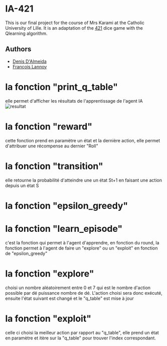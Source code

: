 # IA-421

This is our final project for the course of Mrs Karami at the Catholic University of Lille.
It is an adaptation of the [421](<https://fr.wikipedia.org/wiki/421_(jeu)>) dice game with the Qlearning algorithm.

## Authors

- [Denis D'Almeida](https://github.com/denisjunior)
- [François Lannoy](https://github.com/Un-dev)

# la fonction "print_q_table"
  elle permet d'afficher les résultats de l'apprentissage de l'agent IA
  ![resultat](https://user-images.githubusercontent.com/50630269/118365405-f54e3100-b59c-11eb-9a53-4f5e58a949e5.jpg)

  
# la fonction "reward"
  cette fonction prend en paramètre un état et la dernière action, elle permet d'attribuer une récompense au dernier "Roll"
# la fonction "transition"
  elle retourne la probabilité d'atteindre une un état St+1 en faisant une action depuis un état S
# la fonction "epsilon_greedy"
# la fonction "learn_episode"
  c'est la fonction qui permet à l'agent d'apprendre, en fonction du round, la fonction permet à l'agent de faire un "explore" ou un "exploit" en fonction de "epsilon_greedy"
# la fonction "explore"
  choisi un nombre aléatoirement entre 0 et 7 qui est le nombre d'action possible par dé puissance nombre de dé. L'action choisi sera donc exécuté, ensuite l'état suivant est changé et le "q_table" est mise à jour
# la fonction "exploit"
  celle ci choisi la meilleur action par rapport au "q_table", elle prend un état en paramètre et itère sur la "q_table" pour trouver l'index correspondant.
